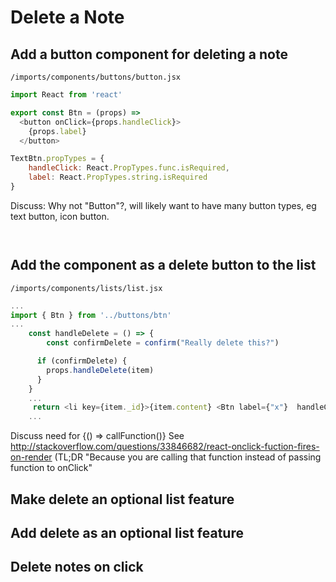 # Delete a Note


## Add a button component for deleting a note

``` /imports/components/buttons/button.jsx ```

```js
import React from 'react'

export const Btn = (props) =>
  <button onClick={props.handleClick}>
    {props.label}
  </button>

TextBtn.propTypes = {
	handleClick: React.PropTypes.func.isRequired,
	label: React.PropTypes.string.isRequired
}
```
Discuss: Why not "Button"?, will likely want to have many button types, eg text button, icon button.


``` ```

## Add the component as a delete button to the list

``` /imports/components/lists/list.jsx ```

```js
...
import { Btn } from '../buttons/btn'
...
	const handleDelete = () => {
		const confirmDelete = confirm("Really delete this?")

 	  if (confirmDelete) {
 	  	props.handleDelete(item)
 	  }
	}
    ...
     return <li key={item._id}>{item.content} <Btn label={"x"}  handleClick={()=> handleDelete(item)} /></li>
    ...
```

Discuss need for {() => callFunction()} See http://stackoverflow.com/questions/33846682/react-onclick-fuction-fires-on-render (TL;DR "Because you are calling that function instead of passing function to onClick"

## Make delete an optional list feature

## Add delete as an optional list feature

## Delete notes on click



